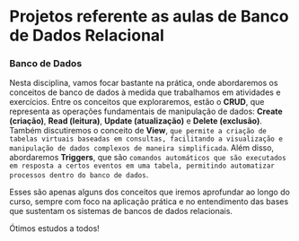 # Projetos referente as aulas de Banco de Dados Relacional
 
### Banco de Dados

Nesta disciplina, vamos focar bastante na prática, onde abordaremos os conceitos de banco de dados à medida que trabalhamos em atividades e exercícios. 
Entre os conceitos que exploraremos, estão o __CRUD__, que representa as operações fundamentais de manipulação de dados: __Create (criação)__, __Read (leitura)__, __Update (atualização)__ e __Delete (exclusão)__. 
Também discutiremos o conceito de __View__, `que permite a criação de tabelas virtuais baseadas em consultas, facilitando a visualização e manipulação de dados complexos de maneira simplificada`. Além disso, abordaremos __Triggers__, que são `comandos automáticos que são executados em resposta a certos eventos em uma tabela, permitindo automatizar processos dentro do banco de dados`. 

Esses são apenas alguns dos conceitos que iremos aprofundar ao longo do curso, sempre com foco na aplicação prática e no entendimento das bases que sustentam os sistemas de bancos de dados relacionais.

Ótimos estudos a todos!
